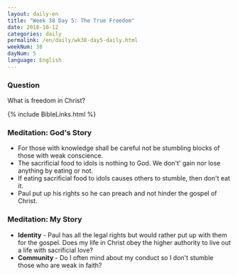 ```yaml
---
layout: daily-en
title: "Week 38 Day 5: The True Freedom"
date: 2018-10-12 
categories: daily
permalink: /en/daily/wk38-day5-daily.html
weekNum: 38
dayNum: 5
language: English
---
```


### Question     
What is freedom in Christ?

{% include BibleLinks.html %} 

### Meditation: God's Story   
+ For those with knowledge shall be careful not be stumbling blocks of those with weak conscience. 
+ The sacrificial food to idols is nothing to God. We don't' gain nor lose anything by eating or not. 
+ If eating sacrificial food to idols causes others to stumble, then don't eat it. 
+ Paul put up his rights so he can preach and not hinder the gospel of Christ. 

### Meditation: My Story   
+ **Identity** - Paul has all the legal rights but would rather put up with them for the gospel. Does my life in Christ obey the higher authority to live out a life with sacrificial love? 
+ **Community** - Do I often mind about my conduct so I don't stumble those who are weak in faith? 
